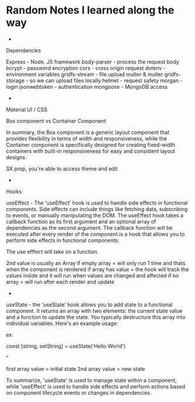 # Random Notes I learned along the way

-

Dependancies

Express - Node. JS framework
body-parser - process the request body
bcrypt - password encryption
cors - cross origin request
dotenv - environment variables
gridfs-stream - file upload
multer & multer gridfs-storage - so we can upload files locally
helmet - request safety
morgan - login
jsonwebtoken - authentication
mongoose - MongoDB access

-

Material UI / CSS

Box component vs Container Component

In summary, the Box component is a generic layout component that provides flexibility in terms of width and responsiveness, while the Container component is specifically designed for creating fixed-width containers with built-in responsiveness for easy and consistent layout designs.

SX prop, you're able to access theme and edit

-

Hooks

useEffect - The 'useEffect' hook is used to handle side effects in functional components. Side effects can include things like fetching data, subscribing to events, or manually manipulating the DOM. The useEffect hook takes a callback function as its first argument and an optional array of dependencies as the second argument. The callback function will be executed after every render of the component.is a hook that allows you to perform side effects in functional components.

The use efffect will take on a function.

2nd value is usually an Array
if empty array = will only run 1 time and thats when the component is rendered
if array has value = the hook will track the values inside and it will run when values are changed and affected
if no array = will run after each render and update

-

useState - the 'useState' hook allows you to add state to a functional component. It returns an array with two elements: the current state value and a function to update the state. You typically destructure this array into individual variables. Here's an example usage:

ex:

const [string, setString] = useState('Hello World')

^

first array value = initial state
2nd array value = new state

To summarize, 'useState' is used to manage state within a component, while 'useEffect' is used to handle side effects and perform actions based on component lifecycle events or changes in dependencies.
